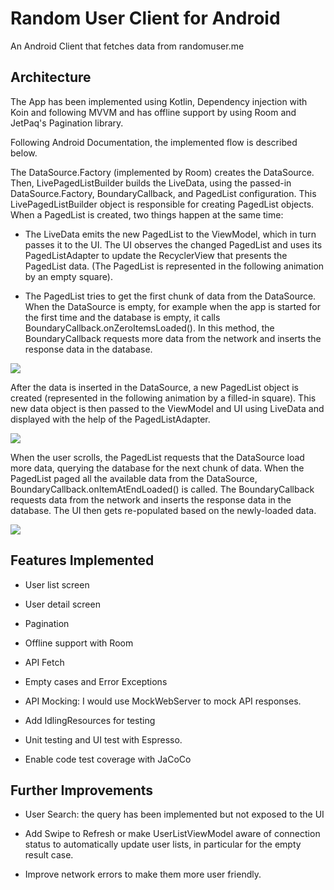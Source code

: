 # Random User Client for Android
An Android Client that fetches data from randomuser.me

## Architecture

The App has been implemented using Kotlin, Dependency injection with Koin and following MVVM
and has offline support by using Room and JetPaq's Pagination library.

Following Android Documentation, the implemented flow is described below.

The DataSource.Factory (implemented by Room) creates the DataSource. Then, LivePagedListBuilder builds
the LiveData<PagedList>, using the passed-in DataSource.Factory, BoundaryCallback, and PagedList configuration.
This LivePagedListBuilder object is responsible for creating PagedList objects. When a PagedList is created,
two things happen at the same time:

- The LiveData emits the new PagedList to the ViewModel, which in turn passes it to the UI. The UI observes the changed PagedList and uses its PagedListAdapter to update the RecyclerView that presents the PagedList data. (The PagedList is represented in the following animation by an empty square).

- The PagedList tries to get the first chunk of data from the DataSource. When the DataSource is empty, for example when the app is started for the first time and the database is empty, it calls BoundaryCallback.onZeroItemsLoaded(). In this method, the BoundaryCallback requests more data from the network and inserts the response data in the database.

![](https://codelabs.developers.google.com/codelabs/android-paging/img/a4f392ad4ae49042.gif)

After the data is inserted in the DataSource, a new PagedList object is created (represented in the following animation by a filled-in square). This new data object is then passed to the ViewModel and UI using LiveData and displayed with the help of the PagedListAdapter.

![](https://codelabs.developers.google.com/codelabs/android-paging/img/e6a52e528d1c22db.gif)

When the user scrolls, the PagedList requests that the DataSource load more data, querying the database for the next chunk of data. When the PagedList paged all the available data from the DataSource, BoundaryCallback.onItemAtEndLoaded() is called. The BoundaryCallback requests data from the network and inserts the response data in the database. The UI then gets re-populated based on the newly-loaded data.

![](https://codelabs.developers.google.com/codelabs/android-paging/img/576f0df1cc74cb0a.gif)

## Features Implemented

- User list screen

- User detail screen

- Pagination

- Offline support with Room

- API Fetch

- Empty cases and Error Exceptions

- API Mocking: I would use MockWebServer to mock API responses.

- Add IdlingResources for testing

- Unit testing and UI test with Espresso.

- Enable code test coverage with JaCoCo

## Further Improvements

- User Search: the query has been implemented but not exposed to the UI

- Add Swipe to Refresh or make UserListViewModel aware of connection status to automatically update user lists, in particular for the empty result case.

- Improve network errors to make them more user friendly.


